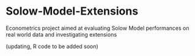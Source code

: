 # Solow-Model-Extensions

Econometrics project aimed at evaluating Solow Model performances on real world data and investigating extensions

(updating, R code to be added soon)
